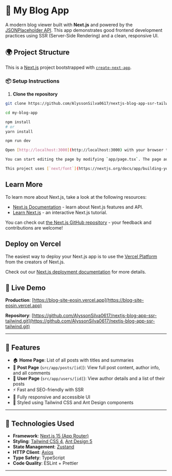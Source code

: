 # 📰 My Blog App

A modern blog viewer built with **Next.js** and powered by the [JSONPlaceholder API](https://jsonplaceholder.typicode.com). This app demonstrates good frontend development practices using SSR (Server-Side Rendering) and a clean, responsive UI.

## 🌍 Project Structure

This is a [Next.js](https://nextjs.org) project bootstrapped with [`create-next-app`](https://nextjs.org/docs/app/api-reference/cli/create-next-app).

### 📦 Setup Instructions

1. **Clone the repository**

```bash
git clone https://github.com/AlyssonSilva0617/nextjs-blog-app-ssr-tailwind.git

cd my-blog-app

npm install
# or
yarn install

npm run dev

Open [http://localhost:3000](http://localhost:3000) with your browser to see the result.

You can start editing the page by modifying `app/page.tsx`. The page auto-updates as you edit the file.

This project uses [`next/font`](https://nextjs.org/docs/app/building-your-application/optimizing/fonts) to automatically optimize and load [Geist](https://vercel.com/font), a new font family for Vercel.
```

## Learn More

To learn more about Next.js, take a look at the following resources:

- [Next.js Documentation](https://nextjs.org/docs) - learn about Next.js features and API.
- [Learn Next.js](https://nextjs.org/learn) - an interactive Next.js tutorial.

You can check out [the Next.js GitHub repository](https://github.com/vercel/next.js) - your feedback and contributions are welcome!

## Deploy on Vercel

The easiest way to deploy your Next.js app is to use the [Vercel Platform](https://vercel.com/new?utm_medium=default-template&filter=next.js&utm_source=create-next-app&utm_campaign=create-next-app-readme) from the creators of Next.js.

Check out our [Next.js deployment documentation](https://nextjs.org/docs/app/building-your-application/deploying) for more details.

## 🚀 Live Demo

**Production**: [https://blog-site-eosin.vercel.app](https://blog-site-eosin.vercel.app)

**Repository**: [https://github.com/AlyssonSilva0617/nextjs-blog-app-ssr-tailwind.git](https://github.com/AlyssonSilva0617/nextjs-blog-app-ssr-tailwind.git)

---

## 📂 Features

- 🏠 **Home Page**: List of all posts with titles and summaries
- 📄 **Post Page** (`src/app/posts/[id]`): View full post content, author info, and all comments
- 👤 **User Page** (`src/app/users/[id]`): View author details and a list of their posts
- ⚡ Fast and SEO-friendly with SSR
- 📱 Fully responsive and accessible UI
- 🎨 Styled using Tailwind CSS and Ant Design components

---

## 🔧 Technologies Used

- **Framework**: [Next.js 15 (App Router)](https://nextjs.org/)
- **Styling**: [Tailwind CSS 4](https://tailwindcss.com/), [Ant Design 5](https://ant.design/)
- **State Management**: [Zustand](https://zustand-demo.pmnd.rs/)
- **HTTP Client**: [Axios](https://axios-http.com/)
- **Type Safety**: TypeScript
- **Code Quality**: ESLint + Prettier

---

```

```
